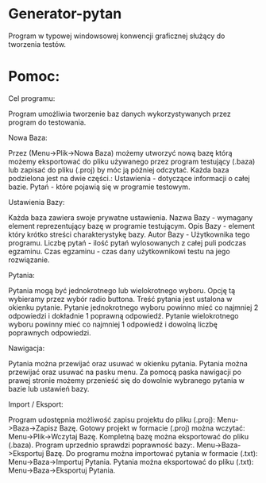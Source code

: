 # Generator-pytan
Program w typowej windowsowej konwencji graficznej służący do tworzenia testów.

# Pomoc:

Cel programu: 

Program umożliwia tworzenie baz danych wykorzystywanych przez program do testowania. 

Nowa Baza: 

Przez (Menu->Plik->Nowa Baza) możemy utworzyć nową bazę którą możemy eksportować do pliku używanego przez program testujący (.baza) lub zapisać do pliku (.proj) by móc ją później odczytać.
Każda baza podzielona jest na dwie części.: Ustawienia - dotyczące informacji o całej bazie. Pytań - które pojawią się w programie testowym. 

Ustawienia Bazy: 

Każda baza zawiera swoje prywatne ustawienia.
Nazwa Bazy - wymagany element reprezentujący bazę w programie testującym.
Opis Bazy - element który krótko streści charakterystykę bazy.
Autor Bazy - Użytkownika tego programu.
Liczbę pytań - ilość pytań wylosowanych z całej puli podczas egzaminu.
Czas egzaminu - czas dany użytkownikowi testu na jego rozwiązanie. 

Pytania: 

Pytania mogą być jednokrotnego lub wielokrotnego wyboru. Opcję tą wybieramy przez wybór radio buttona. 
Treść pytania jest ustalona w okienku pytanie.
Pytanie jednokrotnego wyboru powinno mieć co najmniej 2 odpowiedzi i dokładnie 1 poprawną odpowiedź. 
Pytanie wielokrotnego wyboru powinny mieć co najmniej 1 odpowiedź i dowolną liczbę poprawnych odpowiedzi. 

Nawigacja: 

Pytania można przewijać oraz usuwać w okienku pytania.
Pytania można przewijać oraz usuwać na pasku menu.
Za pomocą paska nawigacji po prawej stronie możemy przenieść się do dowolnie wybranego pytania w bazie lub ustawień bazy. 

Import / Eksport: 

Program udostępnia możliwość zapisu projektu do pliku (.proj): Menu->Baza->Zapisz Bazę.
Gotowy projekt w formacie (.proj) można wczytać: Menu->Plik->Wczytaj Bazę. 
Kompletną bazę można eksportować do pliku (.baza). Program uprzednio sprawdzi poprawność bazy:. Menu->Baza->Eksportuj Bazę.
Do programu można importować pytania w formacie (.txt): Menu->Baza->Importuj Pytania.
Pytania można eksportować do pliku (.txt): Menu->Baza->Eksportuj Pytania.
